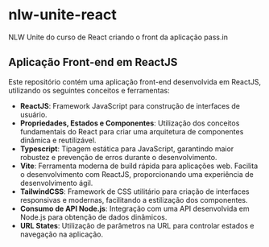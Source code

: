 # nlw-unite-react
NLW Unite do curso de React criando o front da aplicação pass.in
## Aplicação Front-end em ReactJS

Este repositório contém uma aplicação front-end desenvolvida em ReactJS, utilizando os seguintes conceitos e ferramentas:

- **ReactJS**: Framework JavaScript para construção de interfaces de usuário.
- **Propriedades, Estados e Componentes**: Utilização dos conceitos fundamentais do React para criar uma arquitetura de componentes dinâmica e reutilizável.
- **Typescript**: Tipagem estática para JavaScript, garantindo maior robustez e prevenção de erros durante o desenvolvimento.
- **Vite**: Ferramenta moderna de build rápida para aplicações web. Facilita o desenvolvimento com ReactJS, proporcionando uma experiência de desenvolvimento ágil.
- **TailwindCSS**: Framework de CSS utilitário para criação de interfaces responsivas e modernas, facilitando a estilização dos componentes.
- **Consumo de API Node.js**: Integração com uma API desenvolvida em Node.js para obtenção de dados dinâmicos.
- **URL States**: Utilização de parâmetros na URL para controlar estados e navegação na aplicação.


